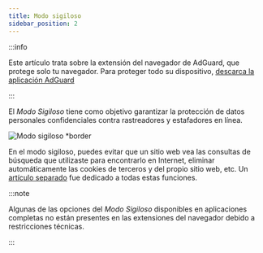 ```yaml
---
title: Modo sigiloso
sidebar_position: 2
---
```


:::info

Este artículo trata sobre la extensión del navegador de AdGuard, que protege solo tu navegador. Para proteger todo su dispositivo, [descarca la aplicación AdGuard](https://agrd.io/download-kb-adblock)

:::

El _Modo Sigiloso_ tiene como objetivo garantizar la protección de datos personales confidenciales contra rastreadores y estafadores en línea.

![Modo sigiloso \*border](https://cdn.adtidy.org/content/Kb/ad_blocker/browser_extension/ad_blocker_browser_extension_stealth_mode.png)

En el modo sigiloso, puedes evitar que un sitio web vea las consultas de búsqueda que utilizaste para encontrarlo en Internet, eliminar automáticamente las cookies de terceros y del propio sitio web, etc. Un [artículo separado](/general/stealth-mode) fue dedicado a todas estas funciones.

:::note

Algunas de las opciones del _Modo Sigiloso_ disponibles en aplicaciones completas no están presentes en las extensiones del navegador debido a restricciones técnicas.

:::
